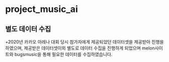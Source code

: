 
# project_music_ai


## 별도 데이터 수집 


+2020년 카카오 아레나 대회 당시 참가자에게 제공되었던 데이터셋을 제공받아 진행을 하였으며, 제공받은 데이터셋이외
별도로 데이터 수집을 진행하게 되었으며 melon사이트와 bugsmusic을 통해 필요한 데이터를 수집하였습니다.

